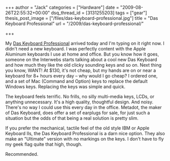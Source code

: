 +++
author = "Jack"
categories = ["Hardware"]
date = "2009-08-26T22:55:32+00:00"
dsq_thread_id = [3131255203]
tags = ["gear"]
thesis_post_image = ["/files/das-keyboard-professional.jpg"]
title = "Das Keyboard Professional"
url = "/2009/das-keyboard-professional/"

+++

My [Das Keyboard Professional][1] arrived today and I'm typing on it right now. I didn't need a new keyboard. I was perfectly content with the Apple Aluminum keyboards I use at home and office. But you know how it goes, someone on the Interwebs starts talking about a cool new Das Keyboard and how much they like the old clicky sounding keys and so on. Next thing you know, WANT! At $130, it's not cheap, but my hands are on or near a keyboard for 8+ hours every day &#8211; why would I go cheap? I ordered one, and a set of Mac (Command and Option) keys to replace the default Windows keys. Replacing the keys was simple and quick.

The keyboard feels terrific. No frills, no silly multi-media keys, LCDs, or anything unnecessary. It's a high quality, thoughtful design. And noisy. There's no way I could use this every day in the office. Metadot, the maker of Das Keyboard, does offer a set of earplugs for sale, for just such a situation but the odds of that being a real solution is pretty slim.

If you prefer the mechanical, tactile feel of the old style IBM or Apple Keyboard IIs, the Das Keyboard Professional is a darn nice option. They also make an "Ultimate" version with no markings on the keys. I don't have to fly my geek flag quite that high, though.

Recommended.

 [1]: http://www.daskeyboard.com/